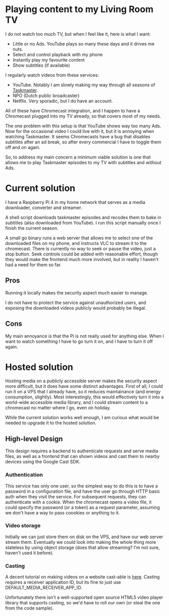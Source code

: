 # Playing content to my Living Room TV
I do not watch too much TV, but when I feel like it, here is what I want:
- Little or no Ads. YouTube plays so many these days and it drives me nuts.
- Select and control playback with my phone
- Instantly play my favourite content
- Show subtitles (if available)

I regularly watch videos from these services:
- YouTube. Notably I am slowly making my way through all seasons of [Taskmaster](https://www.youtube.com/c/Taskmaster).
- NPO (Dutch public broadcaster)
- Netflix. Very sporadic, but I do have an account.

All of these have Chromecast integration, and I happen to have a Chromecast plugged into my TV already, so that covers most of my needs.

The one problem with this setup is that YouTube shows way too many Ads. 
Now for the occasional video I could live with it, but it is annoying when watching Taskmaster.
It seems Chromecasts have a bug that disables subtitles after an ad break, so after every commercial I have to toggle them off and on again.

So, to address my main concern a minimum viable solution is one that allows me to play Taskmaster episodes to my TV with subtitles and without Ads.

# Current solution
I have a Raspberry Pi 4 in my home network that serves as a media downloader, converter and streamer.

A shell script downloads taskmaster episodes and recodes them to bake in subtitles (also downloaded from YouTube).
I run this script manually once I finish the current season.

A small go binary runs a web server that allows me to select one of the downloaded files on my phone, and instructs VLC to stream it to the chromecast.
There is currently no way to seek or pause the video, just a stop button.
Seek controls could be added with reasonable effort, though they would make the frontend much more involved, but in reality I haven't had a need for them so far.

## Pros
Running it locally makes the security aspect much easier to manage.

I do not have to protect the service against unauthorized users, and exposing the downloaded videos publicly would probably be illegal.

## Cons
My main annoyance is that the Pi is not really used for anything else. 
When I want to watch something I have to go turn it on, and I have to turn it off again.

# Hosted solution
Hosting media on a publicly accessible server makes the security aspect more difficult, but it does have some distinct advantages.
First of all, I could run it on a VPS that I already have, so it reduces maintainance (and energy consumption, slightly).
Most interestingly, this would effectively turn it into a world-wide accessible media library, and I could stream content to a chromecast no matter where I go, even on holiday.

While the current solution works well enough, I am curious what would be needed to upgrade it to the hosted solution.

## High-level Design
This design requires a backend to authenticate requests and serve media files, as well as a frontend that can shown videos and cast them to nearby devices using the Google Cast SDK.

### Authentication
This service has only one user, so the simplest way to do this is to have a password in a configuration file, and have the user go through HTTP basic auth when they visit the service.
For subsequent requests, they can authenticate with a cookie. 
When the chromecast opens a video file, it could specify the password (or a token) as a request parameter, assuming we don't have a way to pass coookies or anything to it.

### Video storage
Initially we can just store them on disk on the VPS, and have our web server stream them.
Eventually we could look into making the whole thing more stateless by using object storage (does that allow streaming? I'm not sure, haven't used it before).

### Casting
A decent tutorial on making videos on a website cast-able is [here](https://developers.google.com/cast/codelabs/cast-videos-chrome#0).
Casting requires a receiver application ID, but its fine to just use DEFAULT_MEDIA_RECEIVER_APP_ID.

Unfortunately there isn't a well-supported open source HTML5 video player library that supports casting, so we'd have to roll our own (or steal the one from the code sample).
